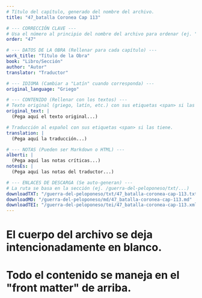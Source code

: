 ```yaml
---
# Título del capítulo, generado del nombre del archivo.
title: "47_batalla Coronea Cap 113"

# --- CORRECCIÓN CLAVE ---
# Usa el número al principio del nombre del archivo para ordenar (ej. "05" de "05_conflicto...")
order: "47"

# --- DATOS DE LA OBRA (Rellenar para cada capítulo) ---
work_title: "Título de la Obra"
book: "Libro/Sección"
author: "Autor"
translator: "Traductor"

# --- IDIOMA (Cambiar a "Latín" cuando corresponda) ---
original_language: "Griego"

# --- CONTENIDO (Rellenar con los textos) ---
# Texto original (griego, latín, etc.) con sus etiquetas <span> si las tiene.
original_text: |
  (Pega aquí el texto original...)

# Traducción al español con sus etiquetas <span> si las tiene.
translation: |
  (Pega aquí la traducción...)

# --- NOTAS (Pueden ser Markdown o HTML) ---
alberti: |
  (Pega aquí las notas críticas...)
notesEs: |
  (Pega aquí las notas del traductor...)

# --- ENLACES DE DESCARGA (Se auto-generan) ---
# La ruta se basa en la sección (ej. /guerra-del-peloponeso/txt/...)
downloadTXT: "/guerra-del-peloponeso/txt/47_batalla-coronea-cap-113.txt"
downloadMD: "/guerra-del-peloponeso/md/47_batalla-coronea-cap-113.md"
downloadTEI: "/guerra-del-peloponeso/tei/47_batalla-coronea-cap-113.xml"
---
```

# El cuerpo del archivo se deja intencionadamente en blanco.
# Todo el contenido se maneja en el "front matter" de arriba.